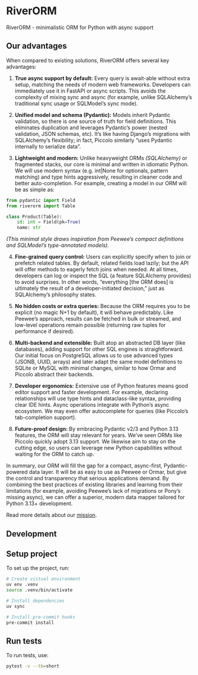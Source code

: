 # RiverORM

RiverORM - minimalistic ORM for Python with async support

## Our advantages

When compared to existing solutions, RiverORM offers several key advantages:


1. **True async support by default:** Every query is await-able without extra setup, matching the needs of modern web frameworks. Developers can immediately use it in FastAPI or async scripts. This avoids the complexity of mixing sync and async (for example, unlike SQLAlchemy’s traditional sync usage or SQLModel’s sync mode).

2. **Unified model and schema (Pydantic):** Models inherit Pydantic validation, so there is one source of truth for field definitions. This eliminates duplication and leverages Pydantic’s power (nested validation, JSON schemas, etc). It’s like having Django’s migrations with SQLAlchemy’s flexibility; in fact, Piccolo similarly “uses Pydantic internally to serialize data”.

3. **Lightweight and modern:** Unlike heavyweight ORMs _(SQLAlchemy)_ or fragmented stacks, our core is minimal and written in idiomatic Python. We will use modern syntax (e.g. int|None for optionals, pattern matching) and type hints aggressively, resulting in cleaner code and better auto-completion. For example, creating a model in our ORM will be as simple as:

```python
from pydantic import Field
from riverorm import Table

class Product(Table):
    id: int = Field(pk=True)
    name: str
```
_(This minimal style draws inspiration from Peewee’s compact definitions and SQLModel’s type-annotated models)._

4. **Fine-grained query control:** Users can explicitly specify when to join or prefetch related tables. By default, related fields load lazily; but the API will offer methods to eagerly fetch joins when needed. At all times, developers can log or inspect the SQL (a feature SQLAlchemy provides) to avoid surprises. In other words, “everything [the ORM does] is ultimately the result of a developer-initiated decision,” just as SQLAlchemy’s philosophy states.

5. **No hidden costs or extra queries:** Because the ORM requires you to be explicit (no magic N+1 by default), it will behave predictably. Like Peewee’s approach, results can be fetched in bulk or streamed, and low-level operations remain possible (returning raw tuples for performance if desired).

6. **Multi-backend and extensible:** Built atop an abstracted DB layer (like databases), adding support for other SQL engines is straightforward. Our initial focus on PostgreSQL allows us to use advanced types (JSONB, UUID, arrays) and later adapt the same model definitions to SQLite or MySQL with minimal changes, similar to how Ormar and Piccolo abstract their backends.

7. **Developer ergonomics:** Extensive use of Python features means good editor support and faster development. For example, declaring relationships will use type hints and dataclass-like syntax, providing clear IDE hints. Async operations integrate with Python’s async ecosystem. We may even offer autocomplete for queries (like Piccolo’s tab-completion support).

8. **Future-proof design:** By embracing Pydantic v2/3 and Python 3.13 features, the ORM will stay relevant for years. We’ve seen ORMs like Piccolo quickly adopt 3.13 support. We likewise aim to stay on the cutting edge, so users can leverage new Python capabilities without waiting for the ORM to catch up.

In summary, our ORM will fill the gap for a compact, async-first, Pydantic-powered data layer. It will be as easy to use as Peewee or Ormar, but give the control and transparency that serious applications demand. By combining the best practices of existing libraries and learning from their limitations (for example, avoiding Peewee’s lack of migrations or Pony’s missing async), we can offer a superior, modern data mapper tailored for Python 3.13+ development.


Read more details about our [mission](docs/MISSION.md).

## Development

## Setup project

To set up the project, run:

```bash
# Create vistual environment
uv env .venv
source .venv/bin/activate

# Install dependencies
uv sync

# Install pre-commit hooks
pre-commit install
```

## Run tests

To run tests, use:

```bash
pytest -v --tb=short
```

